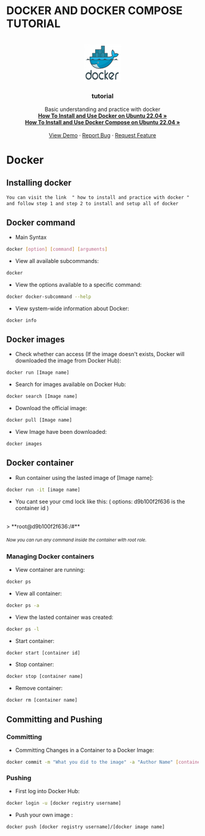 # DOCKER AND DOCKER COMPOSE TUTORIAL
<!-- PROJECT LOGO -->
<br />
<div align="center">
    <img src="./assets/docker-icon.png" alt="Logo" width="100" height="100">

<h3 align="center">tutorial</h3>

  <p  align="center">
    Basic understanding and practice with docker
    <br />
    <a href="https://www.digitalocean.com/community/tutorials/how-to-install-and-use-docker-on-ubuntu-22-04"><strong>How To Install and Use Docker on Ubuntu 22.04 »</strong></a>
    <br />
     <a href="https://www.digitalocean.com/community/tutorials/how-to-install-and-use-docker-compose-on-ubuntu-22-04#step-1-installing-docker-compose"><strong>How To Install and Use Docker Compose on Ubuntu 22.04 »</strong></a>
    <br />
    <br />
    <a href="">View Demo</a>
    ·
    <a href="">Report Bug</a>
    ·
    <a href="">Request Feature</a>
  </p>
</div>

# Docker

## Installing docker

```
You can visit the link  " how to install and practice with docker " and follow step 1 and step 2 to install and setup all of docker
```

## Docker command

- Main Syntax
  
```bash
docker [option] [command] [arguments]
```

- View all available subcommands:

```bash
docker 
```

- View the options available to a specific command:

```bash
docker docker-subcommand --help 
```
- View system-wide information about Docker:

```bash
docker info
```

## Docker images

- Check whether can access (If the image doesn't exists, Docker will downloaded the image from Docker Hub):

```bash
docker run [Image name]
```

- Search for images available on Docker Hub:

```bash
docker search [Image name]
```

- Download the official image:

```bash
docker pull [Image name]
```

- View Image have been downloaded:

```bash
docker images
```

## Docker container

- Run container using the lasted image of [Image name]:
  
```bash
docker run -it [image name]
```
- You cant see your cmd lock like this: ( options: d9b100f2f636 is the container id ) 
<br />
> **root@d9b100f2f636:/#**

*<sub>Now you can run any command inside the container  with root role. <sub/>*

### Managing Docker containers

- View container are running:
  
```bash
docker ps
```

- View all container:

```bash
docker ps -a
```

- View the lasted container was created:

```bash
docker ps -l
```

- Start container:

```bash
docker start [container id]
```

- Stop container:

```bash
docker stop [container name]
```

- Remove container:

```bash
docker rm [container name]
```
## Committing and Pushing

### Committing

- Committing Changes in a Container to a Docker Image:

```bash
docker commit -m "What you did to the image" -a "Author Name" [container_id] [repository]/[new_image_name]
```

### Pushing

- First log into Docker Hub:

```bash
docker login -u [docker registry username]
```

- Push your own image :

```bash
docker push [docker registry username]/[docker image name]
```